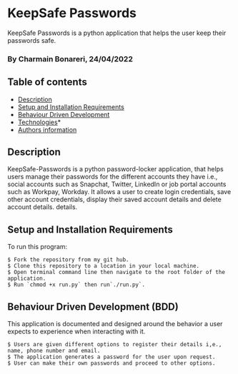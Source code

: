 # KeepSafe Passwords

KeepSafe Passwords is a python application that helps the user keep their passwords safe.

### By Charmain Bonareri, 24/04/2022

## Table of contents
* [Description](#description)
* [Setup and Installation Requirements](#setup)
* [Behaviour Driven Development](#BDD)
* [Technologies](#technologies)* 
* [Authors information](#contact)

## Description
KeepSafe-Passwords is a python password-locker application, that helps users manage their passwords for the different accounts they have i.e., social accounts such as Snapchat, Twitter, LinkedIn or job portal accounts such as Workpay, Workday. It allows a user to create login credentials, save other account credentials, display their saved account details and delete account details. details.

## Setup and Installation Requirements
To run this program:

```
$ Fork the repository from my git hub.
$ Clone this repository to a location in your local machine.
$ Open terminal command line then navigate to the root folder of the application.
$ Run `chmod +x run.py` then run`./run.py`.
```

## Behaviour Driven Development (BDD)
This application is documented and designed around the behavior a user expects to experience when interacting with it.

```
$ Users are given different options to register their details i,e., name, phone number and email.
$ The application generates a password for the user upon request.
$ User can make their own passwords and proceed to other options.
```